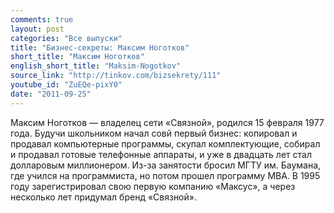 ```yaml
---
comments: true
layout: post
categories: "Все выпуски"
title: "Бизнес-секреты: Максим Ноготков"
short_title: "Максим Ноготков"
english_short_title: "Maksim-Nogotkov"
source_link: "http://tinkov.com/bizsekrety/111"
youtube_id: "ZuEQe-pixY0"
date: "2011-09-25"
---
```

Максим Ноготков — владелец сети «Связной», родился 15 февраля 1977 года. Будучи школьником начал совй первый бизнес: копировал и продавал компьютерные программы, скупал комплектующие, собирал и продавал готовые телефонные аппараты, и уже в двадцать лет стал долларовым миллионером. Из-за занятости бросил МГТУ им. Баумана, где учился на программиста, но потом прошел программу MBA. В 1995 году зарегистрировал свою первую компанию «Максус», а через несколько лет придумал бренд «Связной».
